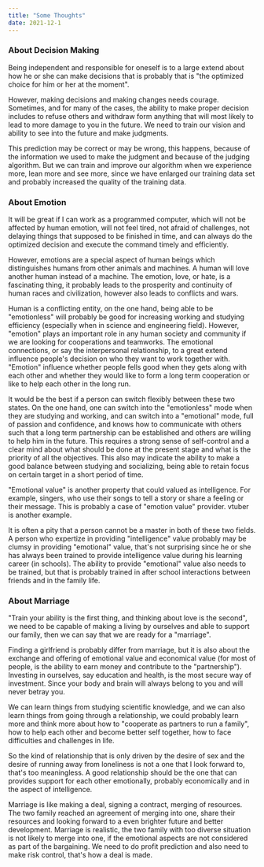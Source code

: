 ```yaml
---
title: "Some Thoughts"
date: 2021-12-1
---
```




### About Decision Making

Being independent and responsible for oneself is to a large extend about how he or she can make decisions that is probably that is "the optimized choice for him or her at the moment". 

However, making decisions and making changes needs courage. Sometimes, and for many of the cases, the ability to make proper decision includes to refuse others and withdraw form anything that will most likely to lead to more damage to you in the future. We need to train our vision and ability to see into the future and make judgments.

This prediction may be correct or may be wrong, this happens, because of the information we used to make the judgment and because of the judging algorithm. But we can train and improve our algorithm when we experience more, lean more and see more, since we have enlarged our training data set and probably increased the quality of the training data.

### About Emotion

It will be great if I can work as a programmed computer, which will not be affected by human emotion, will not feel tired, not afraid of challenges, not delaying things that supposed to be finished in time, and can always do the optimized decision and execute the command timely and efficiently. 

However, emotions are a special aspect of human beings which distinguishes humans from other animals and machines. A human will love another human instead of a machine. The emotion, love, or hate, is a fascinating thing, it probably leads to the prosperity and continuity of human races and civilization, however also leads to conflicts and wars. 

Human is a conflicting entity, on the one hand, being able to be "emotionless" will probably be good for increasing working and studying efficiency (especially when in science and engineering field). However, "emotion" plays an important role in any human society and community if we are looking for cooperations and teamworks. The emotional connections, or say the interpersonal relationship, to a great extend influence people's decision on who they want to work together with. "Emotion" influence whether people fells good when they gets along with each other and whether they would like to form a long term cooperation or like to help each other in the long run. 

It would  be the best if a person can switch flexibly between these two states. On the one hand, one can switch into the "emotionless" mode when they are studying and working, and can switch into a "emotional" mode, full of passion and confidence, and knows how to communicate with others such that a long term partnership can be established and others are willing to help him in the future. This requires a strong sense of self-control and a clear mind about what should be done at the present stage and what is the priority of all the objectives. This also may indicate the ability to make a good balance between studying and socializing, being able to retain focus on certain target in a short period of time.

"Emotional value" is another property that could valued as intelligence. For example, singers, who use their songs to tell a story or share a feeling or their message. This is probably a case of "emotion value" provider. vtuber is another example.

It is often a pity that a person cannot be a master in both of these two fields. A person who expertize in providing "intelligence" value probably may be clumsy in providing "emotional" value, that's not surprising since he or she has always been trained to provide intelligence value during his learning career (in schools). The ability to provide "emotional" value also needs to be trained, but that is probably trained in after school interactions between friends and in the family life.

### About Marriage

"Train your ability is the first thing, and thinking about love is the second", we need to be capable of making a living by ourselves and able to support our family, then we can say that we are ready for a "marriage". 

Finding a girlfriend is probably differ from marriage, but it is also about the exchange and offering of emotional value and economical value (for most of people, is the ability to earn money and contribute to the "partnership"). Investing in ourselves, say education and health, is the most secure way of investment. Since your body and brain will always belong to you and will never betray you. 

We can learn things from studying scientific knowledge,  and we can also learn things from going through a relationship, we could probably learn more and think more about how to "cooperate as partners to run a family", how to help each other and become better self together, how to face difficulties and challenges in life.

So the kind of relationship that is only driven by the desire of sex and the desire of running away from loneliness is not a one that I look forward to, that's too meaningless. A good relationship should be the one that can provides support for each other emotionally, probably economically and in the aspect of intelligence.

Marriage is like making a deal, signing a contract, merging of resources. The two family reached an agreement of merging into one, share their resources and looking forward to a even brighter future and better development. Marriage is realistic, the two family with too diverse situation is not likely to merge into one, if the emotional aspects are not considered as part of the bargaining. We need to do profit prediction and also need to make risk control, that's how a deal is made. 
